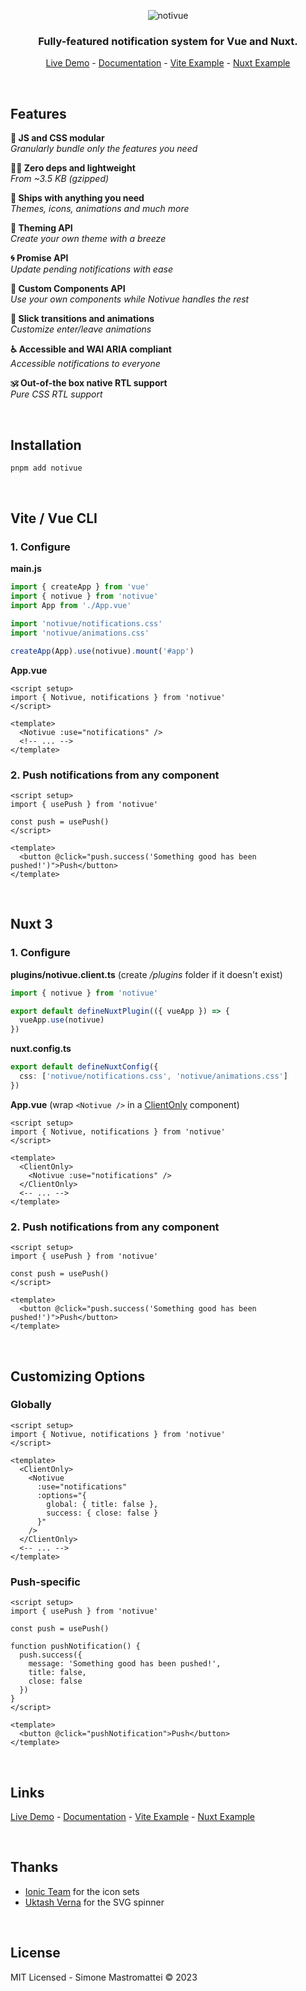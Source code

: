 <div align="center">

![notivue](https://i.ibb.co/DKmV9Xj/cover.png)

### Fully-featured notification system for Vue and Nuxt.

[Live Demo](https://notivue.netlify.app) - [Documentation](https://notivuedocs.netlify.app) - [Vite Example](https://stackblitz.com/edit/vitejs-vite-kdrtrw?file=src/components/Example.vue) - [Nuxt Example](https://stackblitz.com/edit/nuxt-starter-fnhcmx?file=app.vue)

</div>

<br />

## Features

**🧬 JS and CSS modular**  
_Granularly bundle only the features you need_

**🧚‍♂️ Zero deps and lightweight**  
_From ~3.5 KB (gzipped)_

**🔰 Ships with anything you need**  
_Themes, icons, animations and much more_

**💅 Theming API**  
_Create your own theme with a breeze_

**🌀 Promise API**  
_Update pending notifications with ease_

**🧩 Custom Components API**  
_Use your own components while Notivue handles the rest_

**🎢 Slick transitions and animations**  
_Customize enter/leave animations_

**♿️ Accessible and WAI ARIA compliant**  
_Accessible notifications to everyone_

**🕉 Out-of-the box native RTL support**  
_Pure CSS RTL support_

<br />

## Installation

```bash
pnpm add notivue
```

<br />

## Vite / Vue CLI

### 1. Configure

**main.js**

```js
import { createApp } from 'vue'
import { notivue } from 'notivue'
import App from './App.vue'

import 'notivue/notifications.css'
import 'notivue/animations.css'

createApp(App).use(notivue).mount('#app')
```

**App.vue**

```vue
<script setup>
import { Notivue, notifications } from 'notivue'
</script>

<template>
  <Notivue :use="notifications" />
  <!-- ... -->
</template>
```

### 2. Push notifications from any component

```vue
<script setup>
import { usePush } from 'notivue'

const push = usePush()
</script>

<template>
  <button @click="push.success('Something good has been pushed!')">Push</button>
</template>
```

<br />

## Nuxt 3

### 1. Configure

**plugins/notivue.client.ts** (create _/plugins_ folder if it doesn't exist)

```ts
import { notivue } from 'notivue'

export default defineNuxtPlugin(({ vueApp }) => {
  vueApp.use(notivue)
})
```

**nuxt.config.ts**

```ts
export default defineNuxtConfig({
  css: ['notivue/notifications.css', 'notivue/animations.css']
})
```

**App.vue** (wrap `<Notivue />` in a [ClientOnly](https://nuxt.com/docs/api/components/client-only) component)

```vue
<script setup>
import { Notivue, notifications } from 'notivue'
</script>

<template>
  <ClientOnly>
    <Notivue :use="notifications" />
  </ClientOnly>
  <-- ... -->
</template>
```

### 2. Push notifications from any component

```vue
<script setup>
import { usePush } from 'notivue'

const push = usePush()
</script>

<template>
  <button @click="push.success('Something good has been pushed!')">Push</button>
</template>
```

<br />

## Customizing Options

### Globally

```vue
<script setup>
import { Notivue, notifications } from 'notivue'
</script>

<template>
  <ClientOnly>
    <Notivue
      :use="notifications"
      :options="{
        global: { title: false },
        success: { close: false }
      }"
    />
  </ClientOnly>
  <-- ... -->
</template>
```

### Push-specific

```vue
<script setup>
import { usePush } from 'notivue'

const push = usePush()

function pushNotification() {
  push.success({
    message: 'Something good has been pushed!',
    title: false,
    close: false
  })
}
</script>

<template>
  <button @click="pushNotification">Push</button>
</template>
```

<br />

## Links

[Live Demo](https://notivue.netlify.app) - [Documentation](https://notivuedocs.netlify.app) - [Vite Example](https://stackblitz.com/edit/vitejs-vite-kdrtrw?file=src/components/Example.vue) - [Nuxt Example](https://stackblitz.com/edit/nuxt-starter-fnhcmx?file=app.vue)

<br />

## Thanks

- [Ionic Team](https://ionic.io/) for the icon sets
- [Uktash Verna](https://github.com/n3r4zzurr0) for the SVG spinner

<br />

## License

MIT Licensed - Simone Mastromattei © 2023
